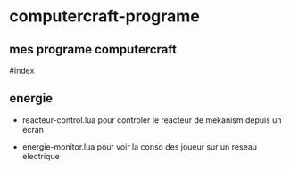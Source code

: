 # computercraft-programe
## mes programe computercraft

#index
## energie
- reacteur-control.lua
pour controler le reacteur de mekanism depuis un ecran

- energie-monitor.lua
pour voir la conso des joueur sur un reseau electrique